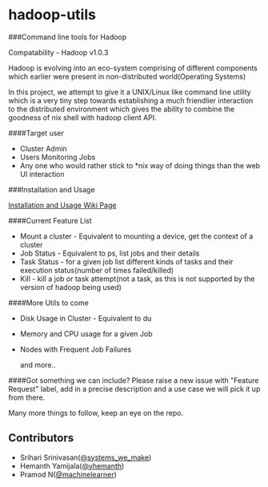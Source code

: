 hadoop-utils
============

###Command line tools for Hadoop

Compatability - Hadoop v1.0.3

Hadoop is evolving into an eco-system comprising of different components which earlier were present in non-distributed world(Operating Systems)

In this project, we attempt to give it a UNIX/Linux like command line utility which is a very tiny step towards establishing 
a much friendlier interaction to the distributed environment which gives the ability to combine the goodness of nix shell with hadoop client API.

####Target user
* Cluster Admin
* Users Monitoring Jobs
* Any one who would rather stick to *nix way of doing things than the web UI interaction
 
 
###Installation and Usage
  
  [Installation and Usage Wiki Page](https://github.com/npramod05/hadoop-utils/wiki/Installation-and-Usage)
 
 
####Current Feature List
* Mount a cluster - Equivalent to mounting a device, get the context of a cluster  
* Job Status - Equivalent to ps, list jobs and their details  
* Task Status - for a given job list different kinds of tasks and their execution status(number of times failed/killed)
* Kill - kill a job or task attempt(not a task, as this is not supported by the version of hadoop being used)


####More Utils to come
* Disk Usage in Cluster - Equivalent to du
* Memory and CPU usage for a given Job
* Nodes with Frequent Job Failures
  
  and more..


####Got something we can include? 
  Please raise a new issue with "Feature Request" label, add in a precise description and a use case
  we will pick it up from there.
  
  Many more things to follow, keep an eye on the repo.
  


## Contributors

* Srihari Srinivasan([@systems_we_make](https://twitter.com/systems_we_make))
* Hemanth Yamijala([@yhemanth](http://twitter.com/yhemanth))
* Pramod N([@machinelearner](https://twitter.com/machinelearner))
